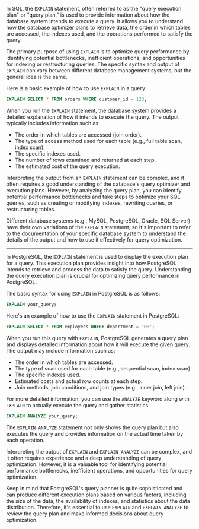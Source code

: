 In SQL, the `EXPLAIN` statement, often referred to as the "query execution plan" or "query plan," is used to provide information about how the database system intends to execute a query. It allows you to understand how the database optimizer plans to retrieve data, the order in which tables are accessed, the indexes used, and the operations performed to satisfy the query.

The primary purpose of using `EXPLAIN` is to optimize query performance by identifying potential bottlenecks, inefficient operations, and opportunities for indexing or restructuring queries. The specific syntax and output of `EXPLAIN` can vary between different database management systems, but the general idea is the same.

Here is a basic example of how to use `EXPLAIN` in a query:

```sql
EXPLAIN SELECT * FROM orders WHERE customer_id = 123;
```

When you run the `EXPLAIN` statement, the database system provides a detailed explanation of how it intends to execute the query. The output typically includes information such as:

- The order in which tables are accessed (join order).
- The type of access method used for each table (e.g., full table scan, index scan).
- The specific indexes used.
- The number of rows examined and returned at each step.
- The estimated cost of the query execution.

Interpreting the output from an `EXPLAIN` statement can be complex, and it often requires a good understanding of the database's query optimizer and execution plans. However, by analyzing the query plan, you can identify potential performance bottlenecks and take steps to optimize your SQL queries, such as creating or modifying indexes, rewriting queries, or restructuring tables.

Different database systems (e.g., MySQL, PostgreSQL, Oracle, SQL Server) have their own variations of the `EXPLAIN` statement, so it's important to refer to the documentation of your specific database system to understand the details of the output and how to use it effectively for query optimization.

---

In PostgreSQL, the `EXPLAIN` statement is used to display the execution plan for a query. This execution plan provides insight into how PostgreSQL intends to retrieve and process the data to satisfy the query. Understanding the query execution plan is crucial for optimizing query performance in PostgreSQL.

The basic syntax for using `EXPLAIN` in PostgreSQL is as follows:

```sql
EXPLAIN your_query;
```

Here's an example of how to use the `EXPLAIN` statement in PostgreSQL:

```sql
EXPLAIN SELECT * FROM employees WHERE department = 'HR';
```

When you run this query with `EXPLAIN`, PostgreSQL generates a query plan and displays detailed information about how it will execute the given query. The output may include information such as:

- The order in which tables are accessed.
- The type of scan used for each table (e.g., sequential scan, index scan).
- The specific indexes used.
- Estimated costs and actual row counts at each step.
- Join methods, join conditions, and join types (e.g., inner join, left join).

For more detailed information, you can use the `ANALYZE` keyword along with `EXPLAIN` to actually execute the query and gather statistics:

```sql
EXPLAIN ANALYZE your_query;
```

The `EXPLAIN ANALYZE` statement not only shows the query plan but also executes the query and provides information on the actual time taken by each operation.

Interpreting the output of `EXPLAIN` and `EXPLAIN ANALYZE` can be complex, and it often requires experience and a deep understanding of query optimization. However, it is a valuable tool for identifying potential performance bottlenecks, inefficient operations, and opportunities for query optimization.

Keep in mind that PostgreSQL's query planner is quite sophisticated and can produce different execution plans based on various factors, including the size of the data, the availability of indexes, and statistics about the data distribution. Therefore, it's essential to use `EXPLAIN` and `EXPLAIN ANALYZE` to review the query plan and make informed decisions about query optimization.